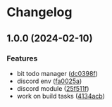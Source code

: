 # Changelog

## 1.0.0 (2024-02-10)

### Features

- bit todo manager ([dc0398f](https://github.com/Eventiva/Eventiva/commit/dc0398f50f213cc39e5ac048a939b3ff7d58e5e1))
- discord env ([fa0025a](https://github.com/Eventiva/Eventiva/commit/fa0025a0d9f9863cf5efae0c9db60188047d8219))
- discord module ([25f511f](https://github.com/Eventiva/Eventiva/commit/25f511fd049709cc618d12b47b2622f9c8a57e84))
- work on build tasks ([4134acb](https://github.com/Eventiva/Eventiva/commit/4134acb888e1af7a7d65ed55d7df24fec62a59f0))
